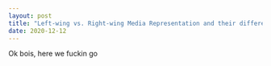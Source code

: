```yaml
---
layout: post
title: "Left-wing vs. Right-wing Media Representation and their differences"
date: 2020-12-12
---
```


Ok bois, here we fuckin go
